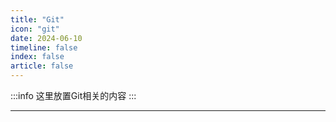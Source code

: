 ```yaml
---
title: "Git"
icon: "git"
date: 2024-06-10
timeline: false
index: false
article: false
---
```


:::info
这里放置Git相关的内容
:::

--- 
<Catalog />